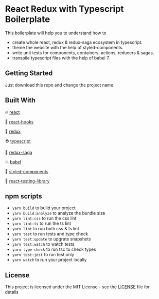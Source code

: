 # React Redux with Typescript Boilerplate

This boilerplate will help you to understand how to

-   create whole react, redux & redux-saga ecosystem in typescript.
-   theme the website with the help of styled-components.
-   write unit tests for components, containers, actions, reducers & sagas.
-   transpile typescript files with the help of babel 7.

## Getting Started

Just download this repo and change the project name.

## Built With

🔥 [react](https://github.com/facebook/react)

🐠 [react-hooks](https://reactjs.org/docs/hooks-intro.html)

🚢 [redux](https://redux.js.org/)

⛑ [typescript](https://www.typescriptlang.org/)

🚀 [redux-saga](https://redux-saga.js.org/)

💥 [babel](https://babeljs.io/)

💅 [styled-components](https://www.styled-components.com)

🐐 [react-testing-library](https://github.com/kentcdodds/react-testing-library)

## npm scripts

-   `yarn build` to build your project
-   `yarn build:analyze` to analyze the bundle size
-   `yarn lint:css` to run the css lint
-   `yarn lint:ts` to run the ts lint
-   `yarn lint` to run both css & ts lint
-   `yarn test` to run tests and type check
-   `yarn test:update` to upgrate snapshots
-   `yarn test:watch` to watch tests
-   `yarn type-check` to run tsc to check types
-   `yarn test:jest` to run test only
-   `yarn watch` to run your project locally

## License

This project is licensed under the MIT License - see the [LICENSE](https://github.com/gmukul01/react-redux-ts-boilerplate/blob/master/LICENSE) file for details
